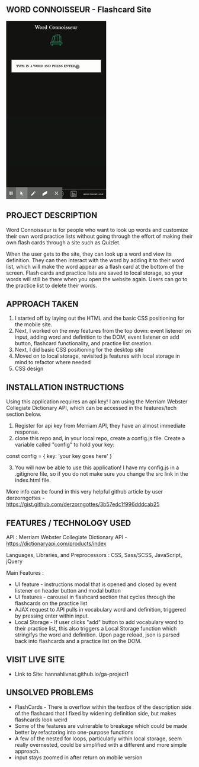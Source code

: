 
WORD CONNOISSEUR - Flashcard Site
---------------------------------
![](projectone.gif)

PROJECT DESCRIPTION
--------------------

Word Connoisseur is for people who want to look up words and customize their 
own word practice lists without going through the effort of making their
own flash cards through a site such as Quizlet. 

When the user gets to the site, they can look up a word and view its definition. They can then interact with the word by adding it to their word list, which will make the word appear as a flash card at the bottom of the screen. Flash cards and practice lists are saved to local storage, so your words will still be there when you open the website again. Users can go to the practice list to delete their words. 

APPROACH TAKEN
---------------
1) I started off by laying out the HTML and the basic CSS positioning for the mobile site. 
2) Next, I worked on the mvp features from the top down: event listener on input, adding word and 
definition to the DOM, event listener on add button, flashcard functionality, and practice list creation. 
3) Next, I did basic CSS positioning for the desktop site
4) Moved on to local storage, revisited js features with local storage in mind to refactor where needed
5) CSS design

INSTALLATION INSTRUCTIONS
-------------------------

Using this application requires an api key! I am using the Merriam Webster Collegiate Dictionary API, which can be accessed in the features/tech section below. 

1) Register for api key from Merriam API, they have an almost immediate response. 
2) clone this repo and, in your local repo, create a config.js file. Create a variable called "config" to hold your key: 

  const config = {
    key: 'your key goes here'
  }

3) You will now be able to use this application! I have my config.js in a .gitignore file, so if you do not make sure you change the src link in the index.html file. 

More info can be found in this very helpful github article by user derzorngottes - https://gist.github.com/derzorngottes/3b57edc1f996dddcab25

FEATURES / TECHNOLOGY USED
--------------------------

API : Merriam Webster Collegiate Dictionary API - https://dictionaryapi.com/products/index

Languages, Libraries, and Preprocessors : CSS, Sass/SCSS, JavaScript, jQuery

Main Features : 
* UI feature - instructions modal that is opened and closed by event listener on header button and modal button
* UI features - carousel in flashcard section that cycles through the flashcards on the practice list
* AJAX request to API pulls in vocabulary word and definition, triggered by pressing enter within input.
* Local Storage - If user clicks "add" button to add vocabulary word to their practice list, this also triggers a Local Storage function which stringifys the word and definition. Upon page reload, json is parsed back into flashcards and a practice list on the DOM. 

VISIT LIVE SITE
---------------
* Link to Site: hannahlivnat.github.io/ga-project1

UNSOLVED PROBLEMS
-----------------
* FlashCards - There is overflow within the textbox of the description side of the flashcard that I fixed by widening definition side, but makes flashcards look weird
* Some of the features are vulnerable to breakage which could be made better by refactoring into one-purpose functions
* A few of the nested for loops, particularly within local storage, seem really overnested, could be simplified with a different and more simple approach. 
* input stays zoomed in after return on mobile version







